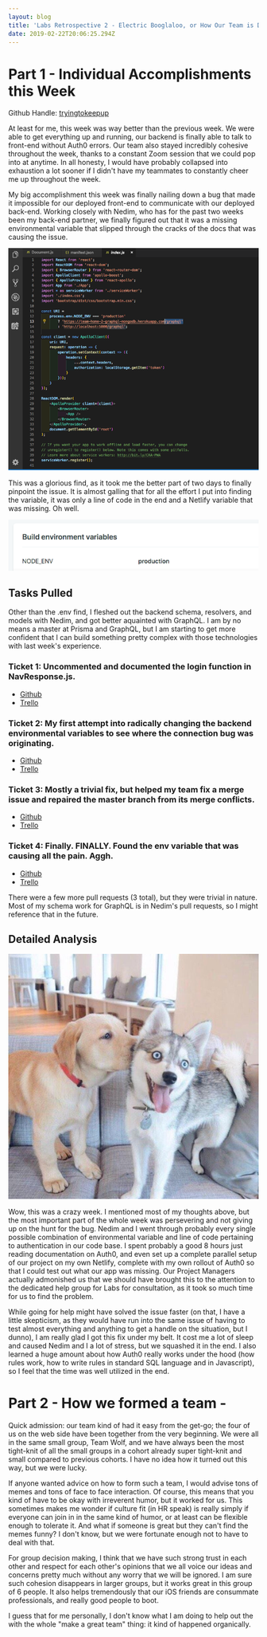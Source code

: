 ```yaml
---
layout: blog
title: 'Labs Retrospective 2 - Electric Booglaloo, or How Our Team is Doing Great'
date: 2019-02-22T20:06:25.294Z
---
```

# Part 1 - Individual Accomplishments this Week

Github Handle: [tryingtokeepup](https://github.com/tryingtokeepup)

At least for me, this week was way better than the previous week. We were able to get everything up and running, our backend is finally able to talk to front-end without Auth0 errors. Our team also stayed incredibly cohesive throughout the week, thanks to a constant Zoom session that we could pop into at anytime. In all honesty, I would have probably collapsed into exhaustion a lot sooner if I didn't have my teammates to constantly cheer me up throughout the week. 

My big accomplishment this week was finally nailing down a bug that made it impossible for our deployed front-end to communicate with our deployed back-end. Working closely with Nedim, who has for the past two weeks been my back-end partner, we finally figured out that it was a missing environmental variable that slipped through the cracks of the docs that was causing the issue. 

![](../assets/backend-fix.png "Backend was finally fixed - Was a .env error")

This was a glorious find, as it took me the better part of two days to finally pinpoint the issue. It is almost galling that for all the effort I put into finding the variable, it was only a line of code in the end and a Netlify variable that was missing. Oh well.



![](/content/assets/screen-shot-2019-02-25-at-7.34.23-am.png "The missing .env variable!")

## Tasks Pulled

Other than the .env find, I fleshed out the backend schema, resolvers, and models with Nedim, and got better aquainted with GraphQL. I am by no means a master at Prisma and GraphQL, but I am starting to get more confident that I can build something pretty complex with those technologies with last week's experience.

### Ticket 1: Uncommented and documented the login function in NavResponse.js. 

* [Github](https://github.com/Lambda-School-Labs/labs-team-home/pull/277)
* [Trello](https://trello.com/c/oyd8ltxC/37-add-comments-to-readme)

### Ticket 2: My first attempt into radically changing the backend environmental variables to see where the connection bug was originating. 

* [Github](https://github.com/Lambda-School-Labs/labs-team-home/pull/286)
* [Trello](https://trello.com/c/oyd8ltxC/37-add-comments-to-readme)

### Ticket 3: Mostly a trivial fix, but helped my team fix a merge issue and repaired the master branch from its merge conflicts.

* [Github](https://github.com/Lambda-School-Labs/labs-team-home/pull/294)
* [Trello](https://trello.com/c/jTXWoQ2d/17-learn-graphql-apollo-prisma-kai)

### Ticket 4: Finally. FINALLY. Found the env variable that was causing all the pain. Aggh.
* [Github](https://github.com/Lambda-School-Labs/labs-team-home/pull/301)
* [Trello](https://trello.com/c/jTXWoQ2d/17-learn-graphql-apollo-prisma-kai)


There were a few more pull requests (3 total), but they were trivial in nature. Most of my schema work for GraphQL is in Nedim's pull requests, so I might reference that in the future.

## Detailed Analysis

![](../assets/doggie_2.jpg)

Wow, this was a crazy week. I mentioned most of my thoughts above, but the most important part of the whole week was persevering and not giving up on the hunt for the bug. Nedim and I went through probably every single possible combination of environmental variable and line of code pertaining to authentication in our code base. I spent probably a good 8 hours just reading documentation on Auth0, and even set up a complete parallel setup of our project on my own Netlify, complete with my own rollout of Auth0 so that I could test out what our app was missing. Our Project Managers actually admonished us that we should have brought this to the attention to the dedicated help group for Labs for consultation, as it took so much time for us to find the problem.

While going for help might have solved the issue faster (on that, I have a little skepticism, as they would have run into the same issue of having to test almost everything and anything to get a handle on the situation, but I dunno), I am really glad I got this fix under my belt. It cost me a lot of sleep and caused Nedim and I a lot of stress, but we squashed it in the end. I also learned a huge amount about how Auth0 really works under the hood (how rules work, how to write rules in standard SQL language and in Javascript), so I feel that the time was well utilized in the end. 

# Part 2 - How we formed a team -

Quick admission: our team kind of had it easy from the get-go; the four of us on the web side have been together from the very beginning. We were all in the same small group, Team Wolf, and we have always been the most tight-knit of all the small groups in a cohort already super tight-knit and small compared to previous cohorts. I have no idea how it turned out this way, but we were lucky.

If anyone wanted advice on how to form such a team, I would advise tons of memes and tons of face to face interaction. Of course, this means that you kind of have to be okay with irreverent humor, but it worked for us. This sometimes makes me wonder if culture fit (in HR speak) is really simply if everyone can join in in the same kind of humor, or at least can be flexible enough to tolerate it. And what if someone is great but they can't find the memes funny? I don't know, but we were fortunate enough not to have to deal with that. 

For group decision making, I think that we have such strong trust in each other and respect for each other's opinions that we all voice our ideas and concerns pretty much without any worry that we will be ignored. I am sure such cohesion disappears in larger groups, but it works great in this group of 6 people. It also helps tremendously that our iOS friends are consummate professionals, and really good people to boot. 

I guess that for me personally, I don't know what I am doing to help out the with the whole "make a great team" thing: it kind of happened organically.

